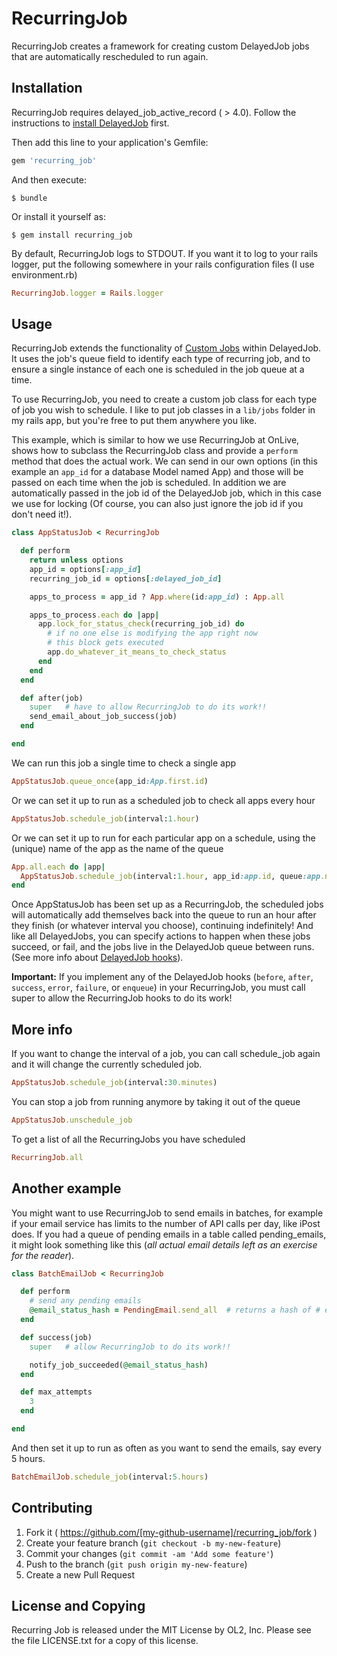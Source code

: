 # RecurringJob

RecurringJob creates a framework for creating custom DelayedJob jobs that are automatically rescheduled to run again.

## Installation
RecurringJob requires delayed_job_active_record ( > 4.0).
Follow the instructions to [install DelayedJob](https://github.com/collectiveidea/delayed_job_active_record) first.

Then add this line to your application's Gemfile:

```ruby
gem 'recurring_job'
```

And then execute:

    $ bundle

Or install it yourself as:

    $ gem install recurring_job

By default, RecurringJob logs to STDOUT. If you want it to log to your rails logger, put the following somewhere in your rails configuration files
(I use environment.rb)

```ruby
RecurringJob.logger = Rails.logger
```

## Usage

RecurringJob extends the functionality of [Custom Jobs](https://github.com/collectiveidea/delayed_job#custom-jobs)
within DelayedJob. It uses the job's queue field to identify each type of recurring job, and to ensure a single instance of each
one is scheduled in the job queue at a time.

To use RecurringJob, you need to create a custom job class for each type of job you wish to schedule.
I like to put job classes in a `lib/jobs` folder in my rails app, but you're free to put them anywhere you like.

This example, which is similar to how we use RecurringJob at OnLive, shows how to subclass the RecurringJob class and provide a `perform` method that does the actual work.
We can send in our own options (in this example an `app_id` for a database Model named App) and those will be passed on each
time when the job is scheduled.  In addition we are automatically passed in the job id of the DelayedJob job, which in this
case we use for locking (Of course, you can also just ignore the job id if you don't need it!).

```ruby
class AppStatusJob < RecurringJob

  def perform
    return unless options
    app_id = options[:app_id]
    recurring_job_id = options[:delayed_job_id]

    apps_to_process = app_id ? App.where(id:app_id) : App.all

    apps_to_process.each do |app|
      app.lock_for_status_check(recurring_job_id) do
        # if no one else is modifying the app right now
        # this block gets executed
        app.do_whatever_it_means_to_check_status
      end
    end
  end

  def after(job)
    super   # have to allow RecurringJob to do its work!!
    send_email_about_job_success(job)
  end

end
```
We can run this job a single time to check a single app

```ruby
AppStatusJob.queue_once(app_id:App.first.id)
```

Or we can set it up to run as a scheduled job to check all apps every hour
```ruby
AppStatusJob.schedule_job(interval:1.hour)
```

Or we can set it up to run for each particular app on a schedule, using the (unique)
name of the app as the name of the queue

```ruby
App.all.each do |app|
  AppStatusJob.schedule_job(interval:1.hour, app_id:app.id, queue:app.name)
end
```

Once AppStatusJob has been set up as a RecurringJob, the scheduled jobs will automatically add themselves back into the
queue to run an hour after they finish (or whatever interval you choose), continuing indefinitely! And like all DelayedJobs,
you can specify actions to happen when these jobs succeed, or fail, and the jobs live in the DelayedJob queue between runs.
(See more info about [DelayedJob hooks](https://github.com/collectiveidea/delayed_job#hooks)).

**Important:** If you implement any of the DelayedJob hooks (`before`, `after`, `success`, `error`, `failure`, or `enqueue`) in your RecurringJob, you must call super to allow the RecurringJob hooks
to do its work!

## More info
If you want to change the interval of a job, you can call schedule_job again and it will change the
currently scheduled job.
```ruby
AppStatusJob.schedule_job(interval:30.minutes)
```
You can stop a job from running anymore by taking it out of the queue
```ruby
AppStatusJob.unschedule_job
```
To get a list of all the RecurringJobs you have scheduled
```ruby
RecurringJob.all
```

## Another example
You might want to use RecurringJob to send emails in batches,
for example if your email service has limits to the number of API calls per day, like iPost does. If you had
a queue of pending emails in a table called pending_emails, it might look something like this (*all actual email
details left as an exercise for the reader*).

```ruby
class BatchEmailJob < RecurringJob

  def perform
    # send any pending emails
    @email_status_hash = PendingEmail.send_all  # returns a hash of # emails were sent, any failures, etc
  end

  def success(job)
    super   # allow RecurringJob to do its work!!

    notify_job_succeeded(@email_status_hash)
  end

  def max_attempts
    3
  end

end
```
And then set it up to run as often as you want to send the emails, say every 5 hours.

```ruby
BatchEmailJob.schedule_job(interval:5.hours)
```


## Contributing

1. Fork it ( https://github.com/[my-github-username]/recurring_job/fork )
2. Create your feature branch (`git checkout -b my-new-feature`)
3. Commit your changes (`git commit -am 'Add some feature'`)
4. Push to the branch (`git push origin my-new-feature`)
5. Create a new Pull Request

## License and Copying

Recurring Job is released under the MIT License by OL2, Inc.
Please see the file LICENSE.txt for a copy of this license.
